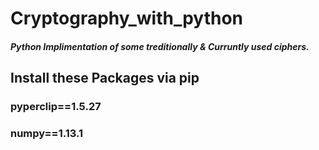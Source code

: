 # Cryptography_with_python

##### Python Implimentation of some treditionally & Curruntly used ciphers.


## Install these Packages via pip
 
### pyperclip==1.5.27
### numpy==1.13.1
